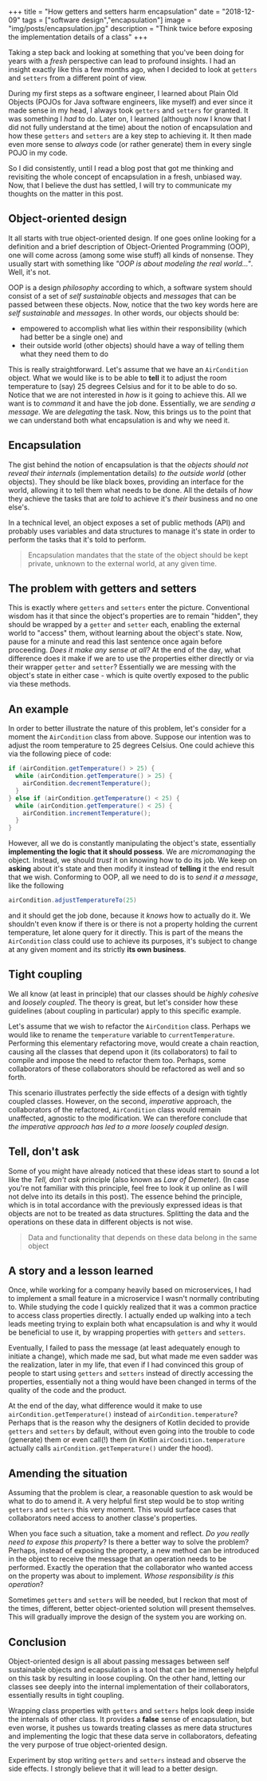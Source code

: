 +++
title = "How getters and setters harm encapsulation"
date = "2018-12-09"
tags = ["software design","encapsulation"]
image = "img/posts/encapsulation.jpg"
description = "Think twice before exposing the implementation details of a class"
+++

Taking a step back and looking at something that you've been doing for years with a *fresh* perspective can lead to profound insights. I had an insight exactly like this a few months ago, when I decided to look at `getters` and `setters` from a different point of view.

During my first steps as a software engineer, I learned about Plain Old Objects (POJOs for Java software engineers, like myself) and ever since it made sense in my head, I always took `getters` and `setters` for granted. It was something I *had* to do. Later on, I learned (although now I know that I did not fully understand at the time) about the notion of encapsulation and how these `getters` and `setters` are a key step to achieving it. It then made even more sense to *always* code (or rather generate) them in every single POJO in my code.

So I did consistently, until I read a blog post that got me thinking and revisiting the whole concept of encapsulation in a fresh, unbiased way. Now, that I believe the dust has settled, I will try to communicate my thoughts on the matter in this post.

## Object-oriented design

It all starts with true object-oriented design. If one goes online looking for a definition and a brief description of Object-Oriented Programming (OOP), one will come across (among some wise stuff) all kinds of nonsense. They usually start with something like *"OOP is about modeling the real world..."*. Well, it's not.

OOP is a design *philosophy* according to which, a software system should consist of a set of *self sustainable* objects and *messages* that can be passed between these objects. Now, notice that the two key words here are *self sustainable* and *messages*. In other words, our objects should be:

* empowered to accomplish what lies within their responsibility (which had better be a single one) and
* their outside world (other objects) should have a way of telling them what they need them to do

This is really straightforward. Let's assume that we have an `AirCondition` object. What we would like is to be able to **tell** it to adjust the room temperature to (say) 25 degrees Celsius and for it to be able to do so. Notice that we are not interested in *how* is it going to achieve this. All we want is to *command* it and have the job done. Essentially, we are *sending a message*. We are *delegating* the task. Now, this brings us to the point that we can understand both what encapsulation is and why we need it.

## Encapsulation

The gist behind the notion of encapsulation is that the *objects should not reveal their internals* (implementation details) *to the outside world* (other objects). They should be like black boxes, providing an interface for the world, allowing it to tell them what needs to be done. All the details of *how* they achieve the tasks that are *told* to achieve it's *their* business and no one else's.

In a technical level, an object exposes a set of public methods (API) and probably uses variables and data structures to manage it's state in order to perform the tasks that it's told to perform.

> Encapsulation mandates that the state of the object should be kept private, unknown to the external world, at any given time.

## The problem with getters and setters

This is exactly where `getters` and `setters` enter the picture. Conventional wisdom has it that since the object's properties are to remain "hidden", they should be wrapped by a `getter` and `setter` each, enabling the external world to "access" them, without learning about the object's state. Now, pause for a minute and read this last sentence once again before proceeding. *Does it make any sense at all?* At the end of the day, what difference does it make if we are to use the properties either directly or via their wrapper `getter` and `setter`? Essentially we are messing with the object's state in either case - which is quite overtly exposed to the public via these methods.

## An example

In order to better illustrate the nature of this problem, let's consider for a moment the `AirCondition` class from above. Suppose our intention was to adjust the room temperature to 25 degrees Celsius. One could achieve this via the following piece of code:

```java
if (airCondition.getTemperature() > 25) {
  while (airCondition.getTemperature() > 25) {
    airCondition.decrementTemperature();
  }
} else if (airCondition.getTemperature() < 25) {
  while (airCondition.getTemperature() < 25) {
    airCondition.incrementTemperature();
  }
}
```

However, all we do is constantly manipulating the object's state, essentially **implementing the logic that it should possess**. We are *micromanaging* the object. Instead, we should *trust* it on knowing how to do its job. We keep on **asking** about it's state and then modify it instead of **telling** it the end result that we wish. Conforming to OOP, all we need to do is to *send it a message*, like the following

```java
airCondition.adjustTemperatureTo(25)
```

and it should get the job done, because it *knows* how to actually do it. We shouldn't even know if there is or there is not a property holding the current temperature, let alone query for it directly. This is part of the means the `AirCondition` class could use to achieve its purposes, it's subject to change at any given moment and its strictly **its own business**.

## Tight coupling

We all know (at least in principle) that our classes should be *highly cohesive* and *loosely coupled*. The theory is great, but let's consider how these guidelines (about coupling in particular) apply to this specific example.

Let's assume that we wish to refactor the `AirCondition` class. Perhaps we would like to rename the `temperature` variable to `currentTemperature`. Performing this elementary refactoring move, would create a chain reaction, causing all the classes that depend upon it (its collaborators) to fail to compile and impose the need to refactor them too. Perhaps, some collaborators of these collaborators should be refactored as well and so forth.

This scenario illustrates perfectly the side effects of a design with tightly coupled classes. However, on the second, *imperative* approach, the collaborators of the refactored, `AirCondition` class would remain unaffected, agnostic to the modification. We can therefore conclude that *the imperative approach has led to a more loosely coupled design*.

## Tell, don't ask

Some of you might have already noticed that these ideas start to sound a lot like the *Tell, don't ask* principle (also known as *Law of Demeter*). (In case you're not familiar with this principle, feel free to look it up online as I will not delve into its details in this post). The essence behind the principle, which is in total accordance with the previously expressed ideas is that objects are not to be treated as data structures. Splitting the data and the operations on these data in different objects is not wise.

> Data and functionality that depends on these data belong in the same object

## A story and a lesson learned

Once, while working for a company heavily based on microservices, I had to implement a small feature in a microservice I wasn't normally contributing to. While studying the code I quickly realized that it was a common practice to access class properties directly. I actually ended up walking into a tech leads meeting trying to explain both what encapsulation is and why it would be beneficial to use it, by wrapping properties with `getters` and `setters`.

Eventually, I failed to pass the message (at least adequately enough to initiate a change), which made me sad, but what made me even sadder was the realization, later in my life, that even if I had convinced this group of people to start using `getters` and `setters` instead of directly accessing the properties, essentially not a thing would have been changed in terms of the quality of the code and the product.

At the end of the day, what difference would it make to use `airCondition.getTemperature()` instead of `airCondition.temperature`? Perhaps that is the reason why the designers of Kotlin decided to provide `getters` and `setters` by default, without even going into the trouble to code (generate) them or even call(!) them (in Kotlin `airCondition.temperature` actually calls `airCondition.getTemperature()` under the hood).

## Amending the situation

Assuming that the problem is clear, a reasonable question to ask would be what to do to amend it. A very helpful first step would be to stop writing `getters` and `setters` this very moment. This would surface cases that collaborators need access to another classe's properties.

When you face such a situation, take a moment and reflect. *Do you really need to expose this property*? Is there a better way to solve the problem? Perhaps, instead of exposing the property, a new method can be introduced in the object to receive the message that an operation needs to be performed. Exactly the operation that the collaborator who wanted access on the property was about to implement. *Whose responsibility is this operation*?

Sometimes `getters` and `setters` will be needed, but I reckon that most of the times, different, better object-oriented solution will present themselves. This will gradually improve the design of the system you are working on.

## Conclusion

Object-oriented design is all about passing messages between self sustainable objects and ecapsulation is a tool that can be immensely helpful on this task by resulting in loose coupling. On the other hand, letting our classes see deeply into the internal implementation of their collaborators, essentially results in tight coupling.

Wrapping class properties with `getters` and `setters` helps look deep inside the internals of other class. It provides a **false** sense of encapsulation, but even worse, it pushes us towards treating classes as mere data structures and implementing the logic that these data serve in collaborators, defeating the very purpose of true object-oriented design.

Experiment by stop writing `getters` and `setters` instead and observe the side effects. I strongly believe that it will lead to a better design.
